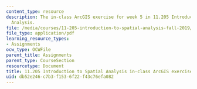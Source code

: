 ```yaml
---
content_type: resource
description: The in-class ArcGIS exercise for week 5 in 11.205 Introduction to Spatial
  Analysis.
file: /media/courses/11-205-introduction-to-spatial-analysis-fall-2019/db52e246c7b3f1536f22f43c76efa082_11.205f19_week_5_arc.pdf
file_type: application/pdf
learning_resource_types:
- Assignments
ocw_type: OCWFile
parent_title: Assignments
parent_type: CourseSection
resourcetype: Document
title: 11.205 Introduction to Spatial Analysis in-class ArcGIS exercise for week 5
uid: db52e246-c7b3-f153-6f22-f43c76efa082
---
```

